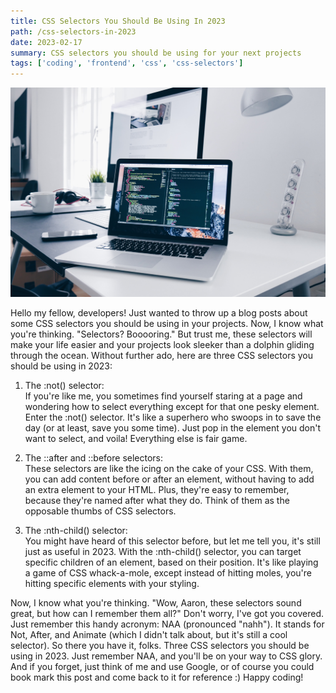 ```yaml
---
title: CSS Selectors You Should Be Using In 2023
path: /css-selectors-in-2023
date: 2023-02-17
summary: CSS selectors you should be using for your next projects
tags: ['coding', 'frontend', 'css', 'css-selectors']
---
```


![background](./images/blog_bg-02-17.jpg)

Hello my fellow, developers! Just wanted to throw up a blog posts about some CSS selectors you should be using in your projects.
Now, I know what you're thinking. "Selectors? Booooring." But trust me, these selectors will make your life easier and your projects look sleeker than a dolphin gliding through the ocean.
Without further ado, here are three CSS selectors you should be using in 2023:<br>
1. The :not() selector:<br>
   If you're like me, you sometimes find yourself staring at a page and wondering how to select everything except for that one pesky element. Enter the :not() selector. It's like a superhero who swoops in to save the day (or at least, save you some time). Just pop in the element you don't want to select, and voila! Everything else is fair game.

2. The ::after and ::before selectors:<br>
   These selectors are like the icing on the cake of your CSS. With them, you can add content before or after an element, without having to add an extra element to your HTML. Plus, they're easy to remember, because they're named after what they do. Think of them as the opposable thumbs of CSS selectors.

3. The :nth-child() selector:<br>
   You might have heard of this selector before, but let me tell you, it's still just as useful in 2023. With the :nth-child() selector, you can target specific children of an element, based on their position. It's like playing a game of CSS whack-a-mole, except instead of hitting moles, you're hitting specific elements with your styling.

Now, I know what you're thinking. "Wow, Aaron, these selectors sound great, but how can I remember them all?" Don't worry, I've got you covered. Just remember this handy acronym: NAA (pronounced "nahh"). It stands for Not, After, and Animate (which I didn't talk about, but it's still a cool selector).
So there you have it, folks. Three CSS selectors you should be using in 2023. Just remember NAA, and you'll be on your way to CSS glory. And if you forget, just think of me and use Google, or of course you could book mark this post and come back to it for reference :) Happy coding!
